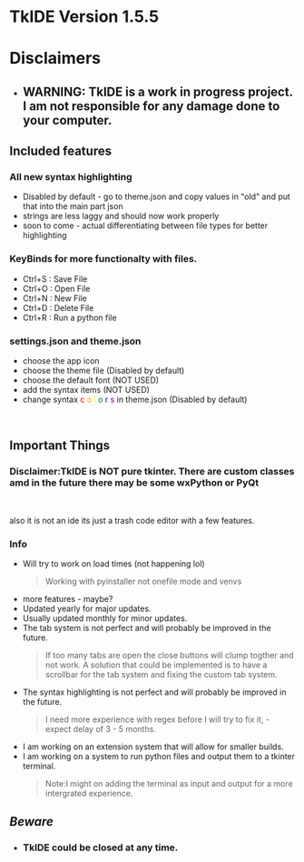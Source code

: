 # TkIDE  Version 1.5.5

# Disclaimers
- ## WARNING: TkIDE is a work in progress project. I am not responsible for any damage done to your computer.
## Included features


### All new syntax highlighting 
- Disabled by default - go to theme.json and copy values in "old" and put that into the main part json
- strings are less laggy and should now work properly
- soon to come - actual differentiating between file types for better highlighting

### KeyBinds for more functionalty with files.
- Ctrl+S : Save File 
- Ctrl+O : Open File
- Ctrl+N : New File
- Ctrl+D : Delete File
- Ctrl+R : Run a python file

### settings.json and theme.json
- choose the app icon
- choose the theme file (Disabled by default)
- choose the default font (NOT USED)
- add the syntax items (NOT USED)
- change syntax
<span style="color:red">c</span>
<span style="color:orange">o</span>
<span style="color:yellow">l</span> 
<span style="color:green">o</span>
<span style="color:blue">r</span>
<span style="color:purple">s</span>
in theme.json (Disabled by default)

<br>

### 

## Important Things

### Disclaimer:TkIDE is <b><b>NOT</b></b> pure tkinter. There are custom classes amd in the future there may be some wxPython or PyQt
<br>

also it is not an ide its just a trash code editor with a few features. 

### Info

- Will try to work on load times (not happening lol)
    > Working with pyinstaller not onefile mode and venvs
- more features - maybe?
- Updated yearly for major updates.
-  Usually updated monthly for minor updates.
- The tab system is not perfect and will probably be improved in the future.
    > If too many tabs are open the close buttons will clump togther and not work. A solution that could be implemented is to have a scrollbar for the tab system and fixing the custom tab system.
- The syntax highlighting is not perfect and will probably be improved in the future.
    > I need more experience with regex before I will try to fix it, - expect delay of 3 - 5 months.
- I am working on an extension system that will allow for smaller builds.
- I am working on a system to run python files and output them to a tkinter terminal.
    > Note:I might  on adding the terminal as input and output for a more intergrated experience.



## ***Beware***
- ### **TkIDE** could be closed at any time.